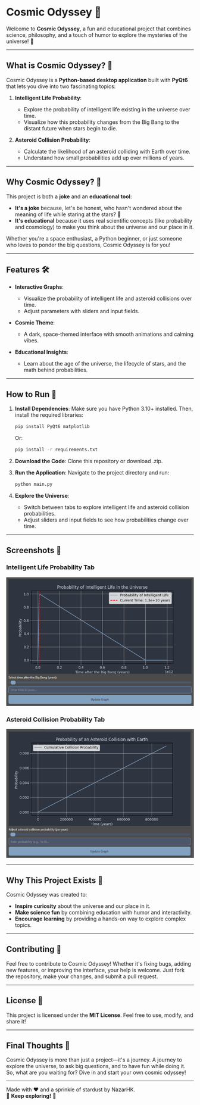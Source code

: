 # Cosmic Odyssey 🌌

Welcome to **Cosmic Odyssey**, a fun and educational project that combines science, philosophy, and a touch of humor to explore the mysteries of the universe! 🚀

---

## What is Cosmic Odyssey? 🤔

Cosmic Odyssey is a **Python-based desktop application** built with **PyQt6** that lets you dive into two fascinating topics:

1. **Intelligent Life Probability**:
   - Explore the probability of intelligent life existing in the universe over time.
   - Visualize how this probability changes from the Big Bang to the distant future when stars begin to die.

2. **Asteroid Collision Probability**:
   - Calculate the likelihood of an asteroid colliding with Earth over time.
   - Understand how small probabilities add up over millions of years.

---

## Why Cosmic Odyssey? 🌠

This project is both a **joke** and an **educational tool**:

- **It's a joke** because, let's be honest, who hasn't wondered about the meaning of life while staring at the stars? 🌌
- **It's educational** because it uses real scientific concepts (like probability and cosmology) to make you think about the universe and our place in it.

Whether you're a space enthusiast, a Python beginner, or just someone who loves to ponder the big questions, Cosmic Odyssey is for you!

---

## Features 🛠️

- **Interactive Graphs**:
  - Visualize the probability of intelligent life and asteroid collisions over time.
  - Adjust parameters with sliders and input fields.

- **Cosmic Theme**:
  - A dark, space-themed interface with smooth animations and calming vibes.

- **Educational Insights**:
  - Learn about the age of the universe, the lifecycle of stars, and the math behind probabilities.

---

## How to Run 🚀

1. **Install Dependencies**:
   Make sure you have Python 3.10+ installed. Then, install the required libraries:

   ```bash
   pip install PyQt6 matplotlib
   ```

   Or:

   ```bash
   pip install -r requirements.txt
   ```

2. **Download the Code**:
   Clone this repository or download .zip.

3. **Run the Application**:
   Navigate to the project directory and run:

   ```bash
   python main.py
   ```

4. **Explore the Universe**:
   - Switch between tabs to explore intelligent life and asteroid collision probabilities.
   - Adjust sliders and input fields to see how probabilities change over time.

---

## Screenshots 📸

### Intelligent Life Probability Tab

![Intelligent Life Tab](screenshots/life_tab.png)

### Asteroid Collision Probability Tab

![Asteroid Tab](screenshots/asteroid_tab.png)

---

## Why This Project Exists 🎯

Cosmic Odyssey was created to:

- **Inspire curiosity** about the universe and our place in it.
- **Make science fun** by combining education with humor and interactivity.
- **Encourage learning** by providing a hands-on way to explore complex topics.

---

## Contributing 🤝

Feel free to contribute to Cosmic Odyssey! Whether it's fixing bugs, adding new features, or improving the interface, your help is welcome. Just fork the repository, make your changes, and submit a pull request.

---

## License 📜

This project is licensed under the **MIT License**. Feel free to use, modify, and share it!

---

## Final Thoughts 🌟

Cosmic Odyssey is more than just a project—it's a journey. A journey to explore the universe, to ask big questions, and to have fun while doing it. So, what are you waiting for? Dive in and start your own cosmic odyssey!

---

Made with ❤️ and a sprinkle of stardust by NazarHK.  
🚀 **Keep exploring!** 🚀
